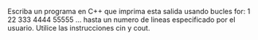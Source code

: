 Escriba un programa en C++ que imprima esta salida usando bucles for:
1
22
333
4444
55555
...
hasta un numero de lineas especificado por el usuario.
Utilice las instrucciones cin y cout.